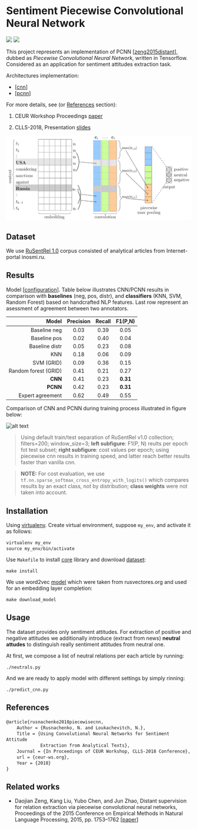 # Sentiment Piecewise Convolutional Neural Network
![](https://img.shields.io/badge/Python-2.7-brightgreen.svg)
![](https://img.shields.io/badge/TensorFlow-1.4.1-yellowgreen.svg)

This project represents an implementation of PCNN [[zeng2015distant](http://www.aclweb.org/anthology/D15-1203)], dubbed as
*Piecewise Convolutional Neural Network*, written in Tensorflow.
Considered as an application for sentiment attitudes extraction task.

Architectures implementation:
* [[cnn](networks/architectures/cnn.py)]
* [[pcnn](networks/architectures/pcnn.py)]

For more details, see (or [References](#references) section):

1. CEUR Workshop Proceedings [paper](docs/clls-2018-hse.pdf)

2. CLLS-2018, Presentation [slides](docs/slides.pdf)


![alt text](docs/pcnn.png)

Dataset
-------
We use [RuSentRel 1.0](https://github.com/nicolay-r/RuSentRel/tree/v1.0/)
corpus consisted of analytical articles from Internet-portal
inosmi.ru.

Results
-------
Model [[configuration](networks/configurations/cnn.py)].
Table below illustrates CNN/PCNN results in comparison with **baselines**
(neg, pos, distr), and **classifiers** (KNN, SVM, Random Forest)
based on handcrafted NLP features.
Last row represent an asessment of agreement between two annotators.

| Model               | Precision | Recall | F1(P,N)  |
|--------------------:|:---------:|:------:|:--------:|
|Baseline neg         |  0.03     | 0.39   | 0.05     |
|Baseline pos         |  0.02     | 0.40   | 0.04     |
|Baseline distr       |  0.05     | 0.23   | 0.08     |
|KNN                  |  0.18     | 0.06   | 0.09     |
|SVM (GRID)           |  0.09     | 0.36   | 0.15     |
|Random forest (GRID) |  0.41     | 0.21   | 0.27     |
| **CNN**  		      |  0.41     | 0.23   | **0.31** |
| **PCNN** 		      |  0.42     | 0.23   | **0.31** |
|Expert agreement     |  0.62     | 0.49   | 0.55     |

Comparison of CNN and PCNN during training process illustrated in figure below:

![alt text](docs/f1_and_cost.png)
> Using default train/test separation of RuSentRel v1.0 collection; filters=200;
window\_size=3; **left subfigure**: F1(P, N) reults per epoch fot test subset; 
**right subfigure**: cost values per epoch;
using piecewise cnn results in training speed, and latter reach better results 
faster than vanilla cnn.

> **NOTE:** For cost evaluation, we use `tf.nn.sparse_softmax_cross_entropy_with_logits()` which 
compares results by an exact class, not by distribution; **class weights** were not taken
into account.

Installation
------------

Using [virtualenv](https://www.pythoncentral.io/how-to-install-virtualenv-python/).
Create virtual environment, suppose `my_env`, and activate it as follows:
```
virtualenv my_env
source my_env/bin/activate
```

Use `Makefile` to install
[core](https://github.com/nicolay-r/sentiment-erc-core) library and download
[dataset](https://github.com/nicolay-r/RuSentRel/tree/v1.0/):
```
make install
```

We use word2vec
[model](http://rusvectores.org/static/models/rusvectores2/news_mystem_skipgram_1000_20_2015.bin.gz)
which were taken from rusvectores.org and used for an embedding layer completion:
```
make download_model
```

Usage
-----
The dataset provides only sentiment attitudes.
For extraction of positive and negative attitudes we additionally introduce
(extract from news) **neutral attudes** to distinguish really sentiment
attitudes from neutral one.

At first, we compose a list of neutral relations per each article by running:
```
./neutrals.py
```
And we are ready to apply model with different settings by simply rinning:
```
./predict_cnn.py
```

References
----------

<a name="references"></a>
```
@article{rusnachenko2018piecewisecnn,
    Author = {Rusnachenko, N. and Loukachevitch, N.},
    Title = {Using Convolutional Neural Networks for Sentiment Attitude
             Extraction from Analytical Texts},
    Journal = {In Proceedings of CEUR Workshop, CLLS-2018 Conference},
    url = {ceur-ws.org},
    Year = {2018}
}
```

Related works
-------------

* Daojian Zeng, Kang Liu, Yubo Chen, and Jun Zhao, Distant
supervision for relation extraction via piecewise convolutional
neural networks, Proceedings of the 2015 Conference on
Empirical Methods in Natural Language Processing, 2015,
pp. 1753–1762
[[paper](http://www.aclweb.org/anthology/D15-1203)]

